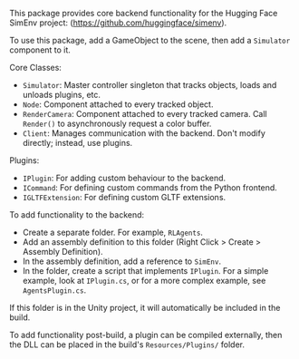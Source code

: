 This package provides core backend functionality for the Hugging Face SimEnv project: (https://github.com/huggingface/simenv).

To use this package, add a GameObject to the scene, then add a `Simulator` component to it.

Core Classes:
- `Simulator`: Master controller singleton that tracks objects, loads and unloads plugins, etc.
- `Node`: Component attached to every tracked object.
- `RenderCamera`: Component attached to every tracked camera. Call `Render()` to asynchronously request a color buffer.
- `Client`: Manages communication with the backend. Don't modify directly; instead, use plugins.

Plugins:
- `IPlugin`: For adding custom behaviour to the backend.
- `ICommand`: For defining custom commands from the Python frontend.
- `IGLTFExtension`: For defining custom GLTF extensions.

To add functionality to the backend:
- Create a separate folder. For example, `RLAgents`.
- Add an assembly definition to this folder (Right Click > Create > Assembly Definition).
- In the assembly definition, add a reference to `SimEnv`.
- In the folder, create a script that implements `IPlugin`. For a simple example, look at `IPlugin.cs`, or for a more complex example, see `AgentsPlugin.cs`.

If this folder is in the Unity project, it will automatically be included in the build.

To add functionality post-build, a plugin can be compiled externally, then the DLL can be placed in the build's `Resources/Plugins/` folder.
